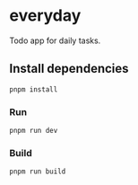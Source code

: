 # everyday

Todo app for daily tasks.

## Install dependencies

```shell
pnpm install
```

### Run

```shell
pnpm run dev
```

### Build

```shell
pnpm run build
```
